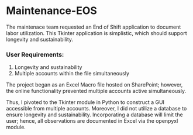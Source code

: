 # Maintenance-EOS
The maintenace team requested an End of Shift application to document labor utilization. This Tkinter application is simplistic, which should support longevity and sustainability.

### User Requirements:
  1. Longevity and sustainability
  2. Multiple accounts within the file simultaneously

The project began as an Excel Macro file hosted on SharePoint; however, the online functionality prevented multiple accounts active simultaneously.

Thus, I pivoted to the Tkinter module in Python to construct a GUI accessible from multiple accounts. Moreover, I did not utilize a database to ensure longevity and sustainability. Incorporating a database will limit the user; hence, all observations are documented in Excel via the openpyxl module.

